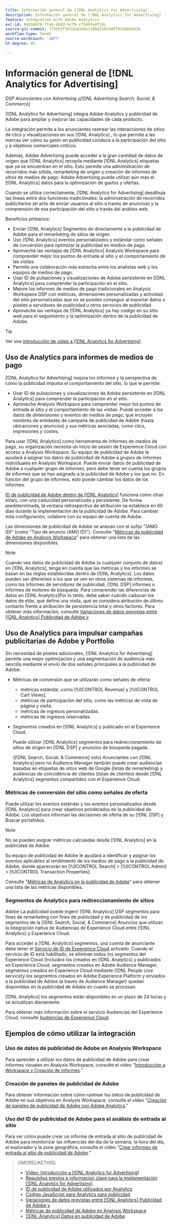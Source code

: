 ```yaml
---
title: Información general de [!DNL Analytics for Advertising]
description: Información general de [!DNL Analytics for Advertising]
feature: Integration with Adobe Analytics
exl-id: 94558478-ffa6-4b83-bc79-c7589fe0f14c
source-git-commit: 7f35b3f3b33ed320ac186d219cbd0f826666bb3b
workflow-type: tm+mt
source-wordcount: '1077'
ht-degree: 0%

---
```


# Información general de [!DNL Analytics for Advertising]

*DSP Anunciantes con Advertising y[!DNL Advertising Search, Social, & Commerce]*

[!DNL Analytics for Advertising] integra Adobe Analytics y publicidad de Adobe para ampliar y mejorar las capacidades de cada producto.

La integración permite a los anunciantes rastrear las interacciones de sitios de clics y visualizaciones en sus [!DNL Analytics] , lo que permite a las marcas ver cómo su gasto en publicidad conduce a la participación del sitio y a objetivos comerciales críticos.

Además, Adobe Advertising puede acceder a la gran cantidad de datos de origen que [!DNL Analytics] recopila mediante [!DNL Analytics] etiquetas que ya se encuentran en el sitio. Esto permite una administración de recorridos más sólida, remarketing de origen y creación de informes de sitios de medios de pago. Adobe Advertising puede utilizar aún más el [!DNL Analytics] datos para la optimización de gastos y ofertas.

Cuando se utilice correctamente, [!DNL Analytics for Advertising] desdibuja las líneas entre dos funciones tradicionales: la administración de recorridos publicitarios (el acto de enviar usuarios al sitio a través de anuncios) y la comprensión de esa participación del sitio a través del análisis web.

Beneficios primarios:

* Enviar [!DNL Analytics] Segmentos de directamente a la publicidad de Adobe para el remarketing de sitios de origen.
* Uso [!DNL Analytics] eventos personalizados y estándar como señales de conversión para optimizar la publicidad en medios de pago.
* Aproveche las ventajas de [!DNL Analytics] Analysis Workspace para comprender mejor los puntos de entrada al sitio y el comportamiento de las visitas.
* Permite una colaboración más estrecha entre los analistas web y los equipos de medios de pago.
* Usar ID de pulsaciones y visualizaciones de Adobe persistente en [!DNL Analytics] para comprender la participación en el sitio.
* Mejore los informes de medios de pago tradicionales en Analysis Workspace DSP con métricas, dimensiones personalizadas y actividad del sitio personalizadas que no se pueden conseguir al exportar datos o píxeles a servidores de publicidad u otros servicios de publicidad
* Aproveche las ventajas de [!DNL Analytics] ya hay código en su sitio web para el seguimiento y la optimización dentro de la publicidad de Adobe.

>[!TIP]
>
> Ver una [introducción de vídeo a [!DNL Analytics for Advertising]](https://experienceleague.adobe.com/docs/advertising-learn/tutorials/analytics/intro-a4adc.html?lang=en#analytics).

## Uso de Analytics para informes de medios de pago

[!DNL Analytics for Advertising] mejora los informes y la perspectiva de cómo la publicidad impulsa el comportamiento del sitio, lo que le permite:

* Usar ID de pulsaciones y visualizaciones de Adobe persistente en [!DNL Analytics] para comprender la participación en el sitio.
* Aproveche Analysis Workspace para comprender mejor los puntos de entrada al sitio y el comportamiento de las visitas. Puede acceder a los datos de dimensiones y eventos de medios de pago, que incluyen nombres de entidades de campaña de publicidad de Adobe (hasta ubicaciones y anuncios) y sus métricas asociadas, como clics, impresiones y costes.

Para usar [!DNL Analytics] como herramienta de informes de medios de pago, su organización necesita un inicio de sesión de Experience Cloud con acceso a Analysis Workspace. Su equipo de publicidad de Adobe le ayudará a asignar los datos de publicidad de Adobe a grupos de informes individuales en Analysis Workspace. Puede enviar datos de publicidad de Adobe a cualquier grupo de informes, pero debe tener en cuenta los grupos de informes que se han asignado a la publicidad de Adobe y los que no. En función del grupo de informes, esto puede cambiar los datos de los informes.

[ID de publicidad de Adobe dentro de [!DNL Analytics]](ids.md) funciona como otras eVars, con una caducidad personalizada y persistente. De forma predeterminada, la ventana retrospectiva de atribución se establece en 60 días durante la implementación de la publicidad de Adobe. Para cambiar esta configuración, colabore con su equipo de cuenta de Adobe.

Las dimensiones de publicidad de Adobe se anexan con el sufijo &quot;(AMO ID)&quot; (como &quot;Tipo de anuncio (AMO ID)&quot;). Consulte &quot;[Métricas de publicidad de Adobe en Analysis Workspace](advertising-metrics-in-analytics.md)&quot; para obtener una lista de las dimensiones disponibles.

>[!NOTE]
>
> Cuando vea datos de publicidad de Adobe (o cualquier conjunto de datos) en [!DNL Analytics], tenga en cuenta que las métricas y los informes se basan en las reglas establecidas dentro de [!DNL Analytics]. Los datos pueden ser diferentes a los que se ven en otros sistemas de informes, como los informes de servidores de publicidad, [!DNL DSP] informes o informes de motores de búsqueda. Para comprender las diferencias de datos en [!DNL Analytics]Por lo tanto, debe saber cuándo caducan los datos de eVar, qué define una visita, qué se considera atribución de último contacto frente a atribución de persistencia total y otros factores. Para obtener más información, consulte [Variaciones de datos previstas entre [!DNL Analytics] Publicidad de Adobe y](data-variances.md).

## Uso de Analytics para impulsar campañas publicitarias de Adobe y Portfolio

Sin necesidad de píxeles adicionales, [!DNL Analytics for Advertising] permite una mejor optimización y una segmentación de audiencia más sencilla mediante el envío de dos señales principales a la publicidad de Adobe:

* Métricas de conversión que se utilizarán como señales de oferta:
   * métricas estándar, como [!UICONTROL Revenue] y [!UICONTROL Cart Views].
   * métricas de participación del sitio, como las métricas de vista de página y visita.
   * métricas de ingresos personalizadas.
   * métricas de ingresos reservadas.
* Segmentos creados en [!DNL Analytics] y publicado en el Experience Cloud.

   Puede utilizar [!DNL Analytics] segmentos para redireccionamiento de sitios de origen en [!DNL DSP] y anuncios de búsqueda pagada.

   ([!DNL Search, Social, & Commerce] solo) Anunciantes con [!DNL Analytics] pero no Audience Manager también puede crear audiencias basadas en etiquetas de sitios web de Google (listas de remarketing) y audiencias de coincidencia de clientes (listas de clientes) desde [!DNL Analytics] segmentos compartidos con el Experience Cloud.

### Métricas de conversión del sitio como señales de oferta

Puede utilizar los eventos estándar y los eventos personalizados desde [!DNL Analytics] para crear objetivos ponderados en la publicidad de Adobe. Los objetivos informan las decisiones de oferta de su [!DNL DSP] y Buscar portafolios.

>[!NOTE]
>
> No se pueden asignar métricas calculadas desde [!DNL Analytics] en la publicidad de Adobe.

Su equipo de publicidad de Adobe le ayudará a identificar y asignar los eventos aplicables al rendimiento de los medios de pago a la publicidad de Adobe, donde aparecerán en [!UICONTROL Search] > [!UICONTROL Admin] > [!UICONTROL Transaction Properties].

Consulte &quot;[Métricas de Analytics en la publicidad de Adobe](analytics-data-in-advertising.md)&quot; para obtener una lista de las métricas disponibles.

### Segmentos de Analytics para redireccionamiento de sitios

Adobe La publicidad puede ingerir [!DNL Analytics] DSP segmentos para fines de remarketing con fines de publicidad y de publicidad de los segmentos de la [!DNL Search, Social, & Commerce] Anuncios que utilizan la integración nativa de Audiencias de Experience Cloud entre [!DNL Analytics] y Experience Cloud.

Para acceder a [!DNL Analytics] segmentos, una cuenta de anunciante debe tener el [Servicio de ID de Experience Cloud](https://experienceleague.adobe.com/docs/id-service/using/home.html) activado. Cuando el servicio de ID está habilitado, se eliminan todos los segmentos del Experience Cloud (incluidos los creados en [!DNL Analytics] y publicados en Experience Cloud, segmentos creados en Adobe Audience Manager, segmentos creados en Experience Cloud mediante [!DNL People core service]y los segmentos creados en Adobe Experience Platform y enviados a la publicidad de Adobe (a través de Audience Manager) quedan disponibles en la publicidad de Adobe en cuanto se procesan.

[!DNL Analytics] los segmentos están disponibles en un plazo de 24 horas y se actualizan diariamente.

Para obtener más información sobre el servicio Audiencias del Experience Cloud, consulte [Audiencias de Experience Cloud](https://experienceleague.adobe.com/docs/core-services/interface/audiences/audience-library.html).

## Ejemplos de cómo utilizar la integración

### Uso de datos de publicidad de Adobe en Analysis Workspace

Para aprender a utilizar los datos de publicidad de Adobe para crear informes visuales en Analysis Workspace, consulte el vídeo &quot;[Introducción a Workspace y Creación de informes](https://experienceleague.adobe.com/docs/advertising-learn/tutorials/analytics/analytics-analysis-workspace-a4adc.html).&quot;

### Creación de paneles de publicidad de Adobe

Para obtener información sobre cómo rastrear los datos de publicidad de Adobe en sus objetivos en Analysis Workspace, consulte el vídeo &quot;[Creación de paneles de publicidad de Adobe con Adobe Analytics](https://experienceleague.adobe.com/docs/advertising-learn/tutorials/analytics/analytics-dashboards-a4adc.html).&quot;

### Uso del ID de publicidad de Adobe para el análisis de entrada al sitio

Para ver cómo puede crear un informe de entrada al sitio de publicidad de Adobe para monitorizar las influencias del día de la semana, la hora del día, el explorador y la zona geográfica, consulte el vídeo &quot;[Crear informes de entrada al sitio de publicidad de Adobe](https://experienceleague.adobe.com/docs/advertising-learn/tutorials/analytics/analytics-site-entry-a4adc.html).&quot;

>[!MORELIKETHIS]
>
>* [Vídeo: Introducción a [!DNL Analytics for Advertising]](https://experienceleague.adobe.com/docs/advertising-learn/tutorials/analytics/intro-a4adc.html)
>* [Requisitos previos e información clave para la implementación [!DNL Analytics for Advertising]](prerequisites.md)
>* [ID de publicidad de Adobe utilizados por Analytics](ids.md)
>* [Código JavaScript para Analytics para publicidad](/help/integrations/analytics/javascript.md)
>* [Variaciones de datos previstas entre [!DNL Analytics] Publicidad de Adobe y](data-variances.md)
>* [Métricas de publicidad de Adobe en Analysis Workspace](/help/integrations/analytics/advertising-metrics-in-analytics.md)
>* [[!DNL Analytics] Datos en publicidad de Adobe](/help/integrations/analytics/analytics-data-in-advertising.md)


